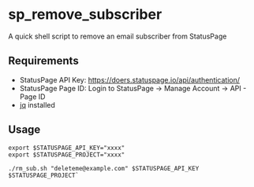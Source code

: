 # sp_remove_subscriber

A quick shell script to remove an email subscriber from StatusPage

## Requirements

 - StatusPage API Key: https://doers.statuspage.io/api/authentication/
 - StatusPage Page ID: Login to StatusPage -> Manage Account -> API -
   Page ID
 - [jq](https://stedolan.github.io/jq/download/) installed

## Usage

```
export $STATUSPAGE_API_KEY="xxxx"
export $STATUSPAGE_PROJECT="xxxx"

./rm_sub.sh "deleteme@example.com" $STATUSPAGE_API_KEY $STATUSPAGE_PROJECT`
```
